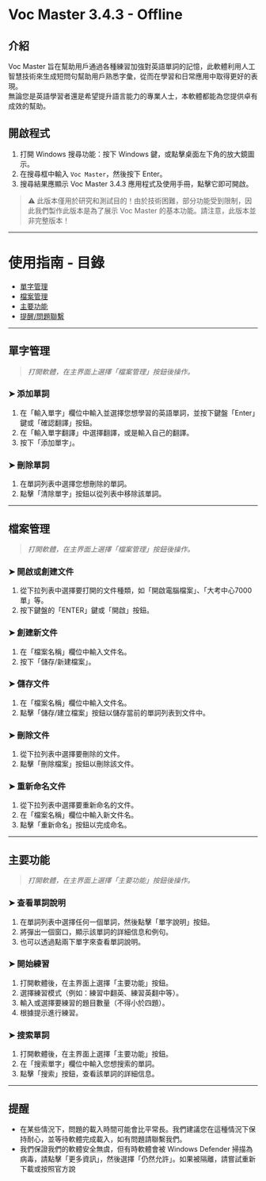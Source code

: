 # Voc Master 3.4.3 - Offline

## 介紹

Voc Master 旨在幫助用戶通過各種練習加強對英語單詞的記憶，此軟體利用人工智慧技術來生成短問句幫助用戶熟悉字彙，從而在學習和日常應用中取得更好的表現。  
無論您是英語學習者還是希望提升語言能力的專業人士，本軟體都能為您提供卓有成效的幫助。

## 開啟程式

1. 打開 Windows 搜尋功能：按下 Windows 鍵，或點擊桌面左下角的放大鏡圖示。
2. 在搜尋框中輸入 `Voc Master`，然後按下 Enter。
3. 搜尋結果應顯示 Voc Master 3.4.3 應用程式及使用手冊，點擊它即可開啟。

> ⚠️ 此版本僅用於研究和測試目的！由於技術困難，部分功能受到限制，因此我們製作此版本是為了展示 Voc Master 的基本功能。請注意，此版本並非完整版本！

---

# 使用指南 - 目錄

- [單字管理](#單字管理)
- [檔案管理](#檔案管理)
- [主要功能](#主要功能)
- [提醒/問題聯繫](#提醒問題聯繫)

---

## 單字管理

> *打開軟體，在主界面上選擇「檔案管理」按鈕後操作。*

### ➤ 添加單詞

1. 在「輸入單字」欄位中輸入並選擇您想學習的英語單詞，並按下鍵盤「Enter」鍵或「確認翻譯」按鈕。
2. 在「輸入單字翻譯」中選擇翻譯，或是輸入自己的翻譯。
3. 按下「添加單字」。

### ➤ 刪除單詞

1. 在單詞列表中選擇您想刪除的單詞。
2. 點擊「清除單字」按鈕以從列表中移除該單詞。

---

## 檔案管理

> *打開軟體，在主界面上選擇「檔案管理」按鈕後操作。*

### ➤ 開啟或創建文件

1. 從下拉列表中選擇要打開的文件種類，如「開啟電腦檔案」、「大考中心7000單」等。
2. 按下鍵盤的「ENTER」鍵或「開啟」按鈕。

### ➤ 創建新文件

1. 在「檔案名稱」欄位中輸入文件名。
2. 按下「儲存/新建檔案」。

### ➤ 儲存文件

1. 在「檔案名稱」欄位中輸入文件名。
2. 點擊「儲存/建立檔案」按鈕以儲存當前的單詞列表到文件中。

### ➤ 刪除文件

1. 從下拉列表中選擇要刪除的文件。
2. 點擊「刪除檔案」按鈕以刪除該文件。

### ➤ 重新命名文件

1. 從下拉列表中選擇要重新命名的文件。
2. 在「檔案名稱」欄位中輸入新文件名。
3. 點擊「重新命名」按鈕以完成命名。

---

## 主要功能

> *打開軟體，在主界面上選擇「主要功能」按鈕後操作。*

### ➤ 查看單詞說明

1. 在單詞列表中選擇任何一個單詞，然後點擊「單字說明」按鈕。
2. 將彈出一個窗口，顯示該單詞的詳細信息和例句。
3. 也可以透過點兩下單字來查看單詞說明。

### ➤ 開始練習

1. 打開軟體後，在主界面上選擇「主要功能」按鈕。
2. 選擇練習模式（例如：練習中翻英、練習英翻中等）。
3. 輸入或選擇要練習的題目數量（不得小於四題）。
4. 根據提示進行練習。

### ➤ 搜索單詞

1. 打開軟體後，在主界面上選擇「主要功能」按鈕。
2. 在「搜索單字」欄位中輸入您想搜索的單詞。
3. 點擊「搜索」按鈕，查看該單詞的詳細信息。

---

## 提醒

- 在某些情況下，問題的載入時間可能會比平常長。我們建議您在這種情況下保持耐心，並等待軟體完成載入，如有問題請聯繫我們。
- 我們保證我們的軟體安全無虞，但有時軟體會被 Windows Defender 掃描為病毒，請點擊「更多資訊」，然後選擇「仍然允許」。如果被隔離，請嘗試重新下載或按照官方說
